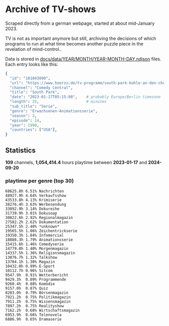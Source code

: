 # Archive of TV-shows

Scraped directly from a german webpage, started at about mid-January 2023.

TV is not as important anymore but still, archiving the decisions of which programs to run at what time
becomes another puzzle piece in the revelation of mind-control.. 

Data is stored in [docs/data/YEAR/MONTH/YEAR-MONTH-DAY.ndjson](docs/data/) files. 
Each entry looks like this:

```python
{
  "id": "181043890", 
  "url": "https://www.hoerzu.de/tv-programm/south-park-kohle-an-den-chefkoch/bid_181043890/", 
  "channel": "Comedy Central", 
  "title": "South Park", 
  "date": "2023-01-17T05:15:00",    # probably Europe/Berlin timezone 
  "length": 25,                     # minutes 
  "sub_title": "Serie", 
  "genre": "Erwachsenen-Animationsserie", 
  "season": 2, 
  "episode": 14, 
  "year": 1998, 
  "countries": ["USA"],
}
```

## Statistics

**109** channels, **1,054,414.4** hours playtime between **2023-01-17** and **2024-09-20**


### playtime per genre (top 30)

    68625.8h 6.51% Nachrichten
    48927.9h 4.64% Verkaufsshow
    43533.8h 4.13% Krimiserie
    38276.4h 3.63% Werbesendung
    33092.9h 3.14% Dokureihe
    31739.9h 3.01% Dokusoap
    30822.6h 2.92% Regionalmagazin
    27582.2h 2.62% Dokumentation
    25347.5h 2.40% *unknown*
    19565.5h 1.86% Zeichentrickserie
    19350.3h 1.84% Infomercial
    18888.3h 1.79% Animationsserie
    15415.6h 1.46% Comedyserie
    14779.0h 1.40% Morgenmagazin
    14337.5h 1.36% Religionsmagazin
    13876.7h 1.32% Talkshow
    13704.1h 1.30% Magazin
    10432.0h 0.99% E-Sport
    10112.7h 0.96% Sitcom
    9547.9h  0.91% Wetterbericht
    9429.3h  0.89% Programmende
    9260.4h  0.88% Komödie
    9157.0h  0.87% Quiz
    8283.0h  0.79% Börsenmagazin
    7921.2h  0.75% Politikmagazin
    7911.2h  0.75% Wissensmagazin
    7897.2h  0.75% Realityshow
    7162.2h  0.68% Wirtschaftsmagazin
    6953.9h  0.66% Telenovela
    6886.9h  0.65% Dramaserie

